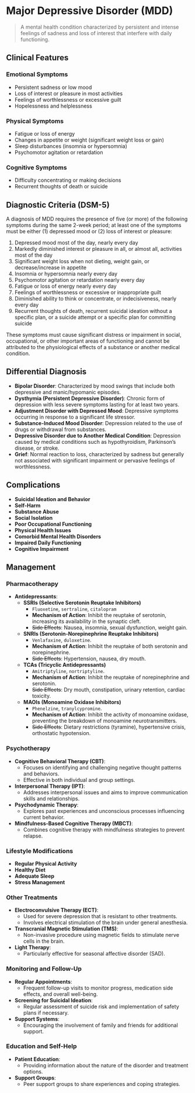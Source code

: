 # Major Depressive Disorder (MDD)

> A mental health condition characterized by persistent and intense feelings of sadness and loss of interest that interfere with daily functioning.

## Clinical Features

### Emotional Symptoms

- Persistent sadness or low mood
- Loss of interest or pleasure in most activities
- Feelings of worthlessness or excessive guilt
- Hopelessness and helplessness

### Physical Symptoms

- Fatigue or loss of energy
- Changes in appetite or weight (significant weight loss or gain)
- Sleep disturbances (insomnia or hypersomnia)
- Psychomotor agitation or retardation

### Cognitive Symptoms

- Difficulty concentrating or making decisions
- Recurrent thoughts of death or suicide

## Diagnostic Criteria (DSM-5)

A diagnosis of MDD requires the presence of five (or more) of the following symptoms during the same 2-week period; at least one of the symptoms must be either (1) depressed mood or (2) loss of interest or pleasure:

1. Depressed mood most of the day, nearly every day
2. Markedly diminished interest or pleasure in all, or almost all, activities most of the day
3. Significant weight loss when not dieting, weight gain, or decrease/increase in appetite
4. Insomnia or hypersomnia nearly every day
5. Psychomotor agitation or retardation nearly every day
6. Fatigue or loss of energy nearly every day
7. Feelings of worthlessness or excessive or inappropriate guilt
8. Diminished ability to think or concentrate, or indecisiveness, nearly every day
9. Recurrent thoughts of death, recurrent suicidal ideation without a specific plan, or a suicide attempt or a specific plan for committing suicide

These symptoms must cause significant distress or impairment in social, occupational, or other important areas of functioning and cannot be attributed to the physiological effects of a substance or another medical condition.

## Differential Diagnosis

- **Bipolar Disorder**: Characterized by mood swings that include both depressive and manic/hypomanic episodes.
- **Dysthymia (Persistent Depressive Disorder)**: Chronic form of depression with less severe symptoms lasting for at least two years.
- **Adjustment Disorder with Depressed Mood**: Depressive symptoms occurring in response to a significant life stressor.
- **Substance-Induced Mood Disorder**: Depression related to the use of drugs or withdrawal from substances.
- **Depressive Disorder due to Another Medical Condition**: Depression caused by medical conditions such as hypothyroidism, Parkinson’s disease, or stroke.
- **Grief**: Normal reaction to loss, characterized by sadness but generally not associated with significant impairment or pervasive feelings of worthlessness.

## Complications

- **Suicidal Ideation and Behavior**
- **Self-Harm**
- **Substance Abuse**
- **Social Isolation**
- **Poor Occupational Functioning**
- **Physical Health Issues**
- **Comorbid Mental Health Disorders**
- **Impaired Daily Functioning**
- **Cognitive Impairment**

## Management

### Pharmacotherapy

- **Antidepressants**:
  - **SSRIs (Selective Serotonin Reuptake Inhibitors)**
    - `Fluoxetine`, `sertraline`, `citalopram`
    - **Mechanism of Action**: Inhibit the reuptake of serotonin, increasing its availability in the synaptic cleft.
    - ~~Side Effects~~: Nausea, insomnia, sexual dysfunction, weight gain.
  - **SNRIs (Serotonin-Norepinephrine Reuptake Inhibitors)**
    - `Venlafaxine`, `duloxetine`.
    - **Mechanism of Action**: Inhibit the reuptake of both serotonin and norepinephrine.
    - ~~Side Effects~~: Hypertension, nausea, dry mouth.
  - **TCAs (Tricyclic Antidepressants)**
    - `Amitriptyline`, `nortriptyline`.
    - **Mechanism of Action**: Inhibit the reuptake of norepinephrine and serotonin.
    - ~~Side Effects~~: Dry mouth, constipation, urinary retention, cardiac toxicity.
  - **MAOIs (Monoamine Oxidase Inhibitors)**
    - `Phenelzine`, `tranylcypromine`.
    - **Mechanism of Action**: Inhibit the activity of monoamine oxidase, preventing the breakdown of monoamine neurotransmitters.
    - ~~Side Effects~~: Dietary restrictions (tyramine), hypertensive crisis, orthostatic hypotension.

### Psychotherapy

- **Cognitive Behavioral Therapy (CBT)**:
  - Focuses on identifying and challenging negative thought patterns and behaviors.
  - Effective in both individual and group settings.
- **Interpersonal Therapy (IPT)**:
  - Addresses interpersonal issues and aims to improve communication skills and relationships.
- **Psychodynamic Therapy**:
  - Explores past experiences and unconscious processes influencing current behavior.
- **Mindfulness-Based Cognitive Therapy (MBCT)**:
  - Combines cognitive therapy with mindfulness strategies to prevent relapse.

### Lifestyle Modifications

- **Regular Physical Activity**
- **Healthy Diet**
- **Adequate Sleep**
- **Stress Management**

### Other Treatments

- **Electroconvulsive Therapy (ECT)**:
  - Used for severe depression that is resistant to other treatments.
  - Involves electrical stimulation of the brain under general anesthesia.
- **Transcranial Magnetic Stimulation (TMS)**:
  - Non-invasive procedure using magnetic fields to stimulate nerve cells in the brain.
- **Light Therapy**:
  - Particularly effective for seasonal affective disorder (SAD).

### Monitoring and Follow-Up

- **Regular Appointments**:
  - Frequent follow-up visits to monitor progress, medication side effects, and overall well-being.
- **Screening for Suicidal Ideation**:
  - Regular assessment of suicide risk and implementation of safety plans if necessary.
- **Support Systems**:
  - Encouraging the involvement of family and friends for additional support.

### Education and Self-Help

- **Patient Education**:
  - Providing information about the nature of the disorder and treatment options.
- **Support Groups**:
  - Peer support groups to share experiences and coping strategies.
